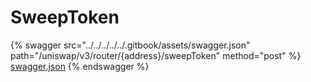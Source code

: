 # SweepToken

{% swagger src="../../../../../.gitbook/assets/swagger.json" path="/uniswap/v3/router/{address}/sweepToken" method="post" %}
[swagger.json](../../../../../.gitbook/assets/swagger.json)
{% endswagger %}
